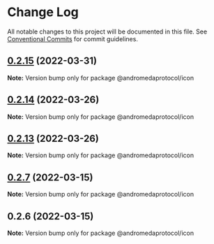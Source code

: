 # Change Log

All notable changes to this project will be documented in this file.
See [Conventional Commits](https://conventionalcommits.org) for commit guidelines.

## [0.2.15](https://github.com/andromedaprotocol/design-system/compare/@andromedaprotocol/icon@0.2.14...@andromedaprotocol/icon@0.2.15) (2022-03-31)

**Note:** Version bump only for package @andromedaprotocol/icon





## [0.2.14](https://github.com/andromedaprotocol/design-system/compare/@andromedaprotocol/icon@0.2.7...@andromedaprotocol/icon@0.2.14) (2022-03-26)

**Note:** Version bump only for package @andromedaprotocol/icon





## [0.2.13](https://github.com/andromedaprotocol/design-system/compare/@andromedaprotocol/icon@0.2.7...@andromedaprotocol/icon@0.2.13) (2022-03-26)

**Note:** Version bump only for package @andromedaprotocol/icon





## [0.2.7](https://github.com/andromedaprotocol/design-system/compare/@andromedaprotocol/icon@0.2.6...@andromedaprotocol/icon@0.2.7) (2022-03-15)

**Note:** Version bump only for package @andromedaprotocol/icon





## 0.2.6 (2022-03-15)

**Note:** Version bump only for package @andromedaprotocol/icon

